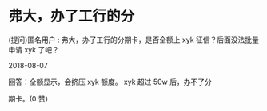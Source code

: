 # 弗大，办了工行的分

(提问)匿名用户 : 弗大，办了工行的分期卡，是否全额上 xyk 征信？后面没法批量申请 xyk 了吧？

2018-08-07

回答：全额显示，会挤压 xyk 额度。 xyk 超过 50w 后，办不了分

期卡。(0 赞)